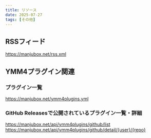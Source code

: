 ```yaml
---
title: リソース
date: 2025-07-27
tags: [その他]
---
```


## RSSフィード
https://manjubox.net/rss.xml

## YMM4プラグイン関連
### プラグイン一覧
https://manjubox.net/ymm4plugins.yml

### GitHub Releasesで公開されているプラグイン一覧・詳細
https://manjubox.net/api/ymm4plugins/github/list  
https://manjubox.net/api/ymm4plugins/github/detail/{user}/{repo}